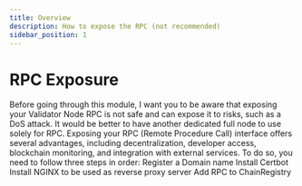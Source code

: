 ```yaml
---
title: Overview
description: How to expose the RPC (not recommended)
sidebar_position: 1
---
```


# RPC Exposure

Before going through this module, I want you to be aware that exposing your Validator Node RPC is not safe and can expose it to risks, such as a DoS attack. It would be better to have another dedicated full node to use solely for RPC. Exposing your RPC (Remote Procedure Call) interface offers several advantages, including decentralization, developer access, blockchain monitoring, and integration with external services. To do so, you need to follow three steps in order: Register a Domain name Install Certbot Install NGINX to be used as reverse proxy server Add RPC to ChainRegistry